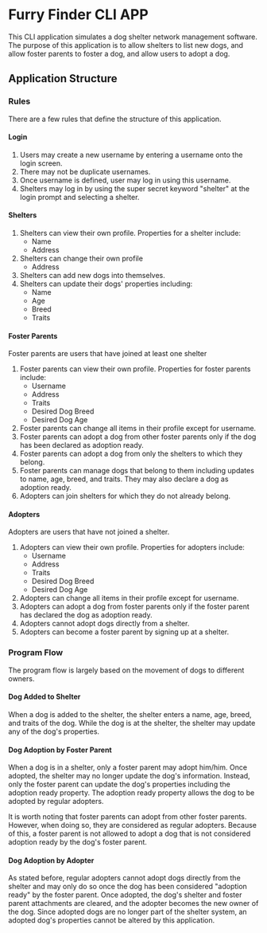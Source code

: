 # Furry Finder CLI APP

This CLI application simulates a dog shelter network management software. The purpose of this application is to allow shelters to list new dogs, and allow foster parents to foster a dog, and allow users to adopt a dog.

## Application Structure

### Rules

There are a few rules that define the structure of this application.

#### Login
1. Users may create a new username by entering a username onto the login screen.
2. There may not be duplicate usernames.
3. Once username is defined, user may log in using this username.
4. Shelters may log in by using the super secret keyword "shelter" at the login prompt and selecting a shelter.

#### Shelters
1. Shelters can view their own profile. Properties for a shelter include:
   * Name
   * Address
2. Shelters can change their own profile
   * Address
3. Shelters can add new dogs into themselves.
4. Shelters can update their dogs' properties including:
   * Name
   * Age
   * Breed
   * Traits

#### Foster Parents
Foster parents are users that have joined at least one shelter
1. Foster parents can view their own profile. Properties for foster parents include:
   * Username
   * Address
   * Traits
   * Desired Dog Breed
   * Desired Dog Age
2. Foster parents can change all items in their profile except for username.
3. Foster parents can adopt a dog from other foster parents only if the dog has been declared as adoption ready.
4. Foster parents can adopt a dog from only the shelters to which they belong.
5. Foster parents can manage dogs that belong to them including updates to name, age, breed, and traits. They may also declare a dog as adoption ready.
6. Adopters can join shelters for which they do not already belong.

#### Adopters
Adopters are users that have not joined a shelter.
1. Adopters can view their own profile. Properties for adopters include:
   * Username
   * Address
   * Traits
   * Desired Dog Breed
   * Desired Dog Age
2. Adopters can change all items in their profile except for username.
3. Adopters can adopt a dog from foster parents only if the foster parent has declared the dog as adoption ready.
4. Adopters cannot adopt dogs directly from a shelter.
5. Adopters can become a foster parent by signing up at a shelter.



### Program Flow
The program flow is largely based on the movement of dogs to different owners.

#### Dog Added to Shelter
When a dog is added to the shelter, the shelter enters a name, age, breed, and traits of the dog. While the dog is at the shelter, the shelter may update any of the dog's properties. 

#### Dog Adoption by Foster Parent
When a dog is in a shelter, only a foster parent may adopt him/him. Once adopted, the shelter may no longer update the dog's information. Instead, only the foster parent can update the dog's properties including the adoption ready property. The adoption ready property allows the dog to be adopted by regular adopters.

It is worth noting that foster parents can adopt from other foster parents. However, when doing so, they are considered as regular adopters. Because of this, a foster parent is not allowed to adopt a dog that is not considered adoption ready by the dog's foster parent.

#### Dog Adoption by Adopter
As stated before, regular adopters cannot adopt dogs directly from the shelter and may only do so once the dog has been considered "adoption ready" by the foster parent. Once adopted, the dog's shelter and foster parent attachments are cleared, and the adopter becomes the new owner of the dog. Since adopted dogs are no longer part of the shelter system, an adopted dog's properties cannot be altered by this application.